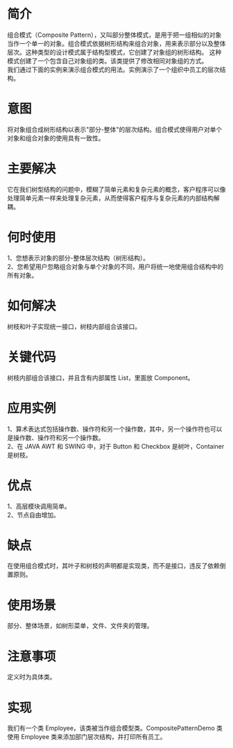 # 简介
组合模式（Composite Pattern），又叫部分整体模式，是用于把一组相似的对象当作一个单一的对象。组合模式依据树形结构来组合对象，用来表示部分以及整体层次。这种类型的设计模式属于结构型模式，它创建了对象组的树形结构。
这种模式创建了一个包含自己对象组的类。该类提供了修改相同对象组的方式。<br>
我们通过下面的实例来演示组合模式的用法。实例演示了一个组织中员工的层次结构。
# 意图
将对象组合成树形结构以表示"部分-整体"的层次结构。组合模式使得用户对单个对象和组合对象的使用具有一致性。
# 主要解决
它在我们树型结构的问题中，模糊了简单元素和复杂元素的概念，客户程序可以像处理简单元素一样来处理复杂元素，从而使得客户程序与复杂元素的内部结构解耦。
# 何时使用
1、您想表示对象的部分-整体层次结构（树形结构）。 <br>
2、您希望用户忽略组合对象与单个对象的不同，用户将统一地使用组合结构中的所有对象。
# 如何解决
树枝和叶子实现统一接口，树枝内部组合该接口。
# 关键代码
树枝内部组合该接口，并且含有内部属性 List，里面放 Component。
# 应用实例
1、算术表达式包括操作数、操作符和另一个操作数，其中，另一个操作符也可以是操作数、操作符和另一个操作数。 <br>
2、在 JAVA AWT 和 SWING 中，对于 Button 和 Checkbox 是树叶，Container 是树枝。
# 优点
1、高层模块调用简单。 <br>
2、节点自由增加。
# 缺点
在使用组合模式时，其叶子和树枝的声明都是实现类，而不是接口，违反了依赖倒置原则。
# 使用场景
部分、整体场景，如树形菜单，文件、文件夹的管理。
# 注意事项
定义时为具体类。
# 实现
我们有一个类 Employee，该类被当作组合模型类。CompositePatternDemo 类使用 Employee 类来添加部门层次结构，并打印所有员工。
